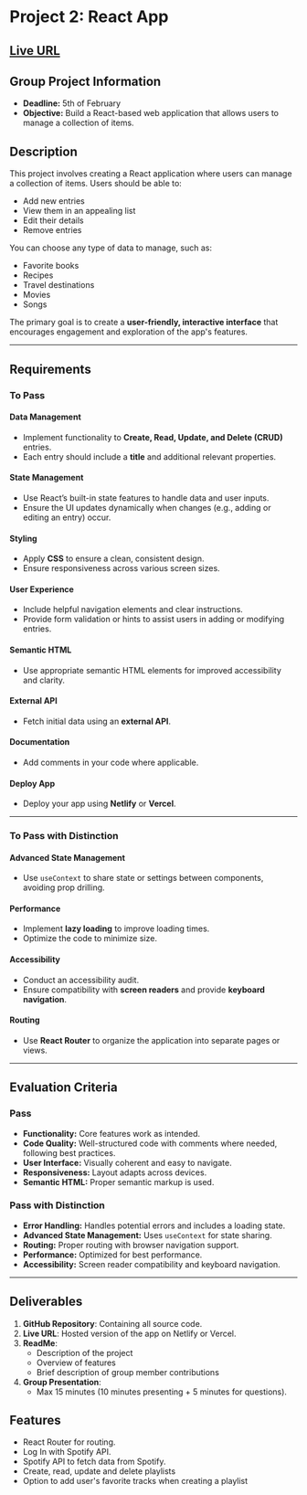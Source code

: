 # Project 2: React App

## [Live URL](https://the-playlist-manager.netlify.app/)

## Group Project Information

- **Deadline:** 5th of February
- **Objective:** Build a React-based web application that allows users to manage a collection of items.

## Description

This project involves creating a React application where users can manage a collection of items. Users should be able to:

- Add new entries
- View them in an appealing list
- Edit their details
- Remove entries

You can choose any type of data to manage, such as:

- Favorite books
- Recipes
- Travel destinations
- Movies
- Songs

The primary goal is to create a **user-friendly, interactive interface** that encourages engagement and exploration of the app's features.

---

## Requirements

### **To Pass**

#### **Data Management**

- Implement functionality to **Create, Read, Update, and Delete (CRUD)** entries.
- Each entry should include a **title** and additional relevant properties.

#### **State Management**

- Use React’s built-in state features to handle data and user inputs.
- Ensure the UI updates dynamically when changes (e.g., adding or editing an entry) occur.

#### **Styling**

- Apply **CSS** to ensure a clean, consistent design.
- Ensure responsiveness across various screen sizes.

#### **User Experience**

- Include helpful navigation elements and clear instructions.
- Provide form validation or hints to assist users in adding or modifying entries.

#### **Semantic HTML**

- Use appropriate semantic HTML elements for improved accessibility and clarity.

#### **External API**

- Fetch initial data using an **external API**.

#### **Documentation**

- Add comments in your code where applicable.

#### **Deploy App**

- Deploy your app using **Netlify** or **Vercel**.

---

### **To Pass with Distinction**

#### **Advanced State Management**

- Use `useContext` to share state or settings between components, avoiding prop drilling.

#### **Performance**

- Implement **lazy loading** to improve loading times.
- Optimize the code to minimize size.

#### **Accessibility**

- Conduct an accessibility audit.
- Ensure compatibility with **screen readers** and provide **keyboard navigation**.

#### **Routing**

- Use **React Router** to organize the application into separate pages or views.

---

## Evaluation Criteria

### **Pass**

- **Functionality:** Core features work as intended.
- **Code Quality:** Well-structured code with comments where needed, following best practices.
- **User Interface:** Visually coherent and easy to navigate.
- **Responsiveness:** Layout adapts across devices.
- **Semantic HTML:** Proper semantic markup is used.

### **Pass with Distinction**

- **Error Handling:** Handles potential errors and includes a loading state.
- **Advanced State Management:** Uses `useContext` for state sharing.
- **Routing:** Proper routing with browser navigation support.
- **Performance:** Optimized for best performance.
- **Accessibility:** Screen reader compatibility and keyboard navigation.

---

## Deliverables

1. **GitHub Repository**: Containing all source code.
2. **Live URL**: Hosted version of the app on Netlify or Vercel.
3. **ReadMe**:
   - Description of the project
   - Overview of features
   - Brief description of group member contributions
4. **Group Presentation**:
   - Max 15 minutes (10 minutes presenting + 5 minutes for questions).

## Features

- React Router for routing.
- Log In with Spotify API.
- Spotify API to fetch data from Spotify.
- Create, read, update and delete playlists
- Option to add user's favorite tracks when creating a playlist
